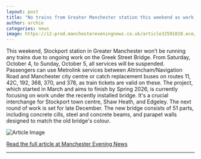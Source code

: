 ```yaml
---
layout: post
title: "No trains from Greater Manchester station this weekend as work on £20m project continues"
author: archie
categories: news
image: https://i2-prod.manchestereveningnews.co.uk/article32591810.ece/ALTERNATES/s1200/0_eae395c465804ce0a3913bc56ab3ccdb.jpg
---
```

This weekend, Stockport station in Greater Manchester won’t be running any trains due to ongoing work on the Greek Street Bridge. From Saturday, October 4, to Sunday, October 5, all services will be suspended. Passengers can use Metrolink services between Altrincham/Navigation Road and Manchester city centre or catch replacement buses on routes 11, 42C, 192, 368, 370, and 378, as train tickets are valid on these. The project, which started in March and aims to finish by Spring 2026, is currently focusing on work under the recently installed bridge. It's a crucial interchange for Stockport town centre, Shaw Heath, and Edgeley. The next round of work is set for late December. The new bridge consists of 51 parts, including concrete cills, steel and concrete beams, and parapet walls designed to match the old bridge's colour.

![Article Image](https://i2-prod.manchestereveningnews.co.uk/article32591810.ece/ALTERNATES/s1200/0_eae395c465804ce0a3913bc56ab3ccdb.jpg)

[Read the full article at Manchester Evening News](https://www.manchestereveningnews.co.uk/news/greater-manchester-news/no-trains-greater-manchester-station-32591633)

---
